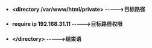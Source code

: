- ####  <directory /var/www/html/private> ----->目标路径
- ####  require ip 192.168.31.11 ----->目标路径权限
- ####  \<\/directory\> ----->结束语
